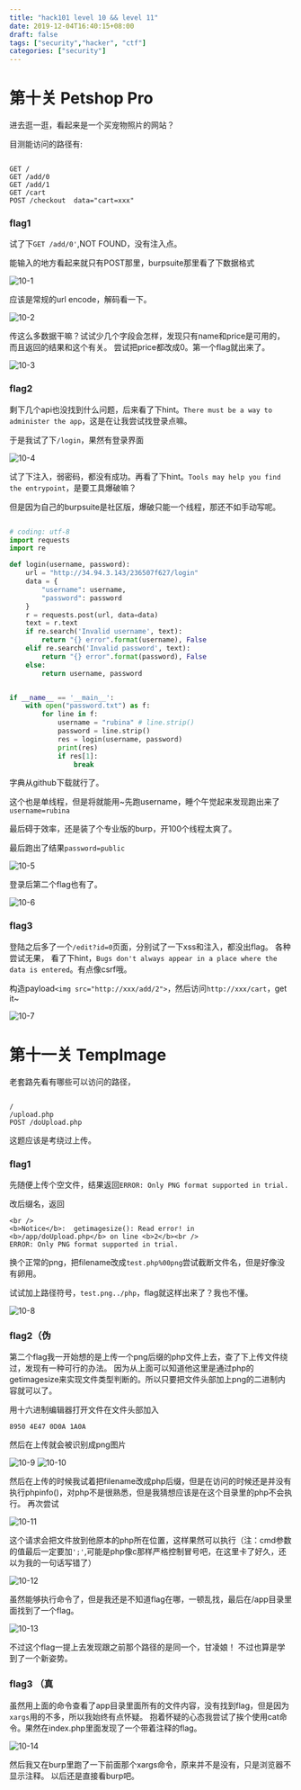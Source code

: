 ```yaml
---
title: "hack101 level 10 && level 11"
date: 2019-12-04T16:40:15+08:00
draft: false
tags: ["security","hacker", "ctf"]
categories: ["security"]
---
```


# 第十关 Petshop Pro

进去逛一逛，看起来是一个买宠物照片的网站？

目测能访问的路径有:

```

GET /
GET /add/0
GET /add/1
GET /cart
POST /checkout  data="cart=xxx"
```

### flag1

试了下`GET /add/0'`,NOT FOUND，没有注入点。

能输入的地方看起来就只有POST那里，burpsuite那里看了下数据格式

![10-1](./10-1.png)

应该是常规的url encode，解码看一下。

![10-2](./10-2.png)

传这么多数据干嘛？试试少几个字段会怎样，发现只有name和price是可用的，而且返回的结果和这个有关。
尝试把price都改成0。第一个flag就出来了。

![10-3](./10-3.png)

### flag2

剩下几个api也没找到什么问题，后来看了下hint。`There must be a way to administer the app`，这是在让我尝试找登录点嘛。

于是我试了下`/login`，果然有登录界面

![10-4](./10-4.png)

试了下注入，弱密码，都没有成功。再看了下hint。`Tools may help you find the entrypoint`，是要工具爆破嘛？

但是因为自己的burpsuite是社区版，爆破只能一个线程，那还不如手动写呢。

```python

# coding: utf-8
import requests
import re

def login(username, password):
    url = "http://34.94.3.143/236507f627/login"
    data = {
        "username": username,
        "password": password
    }
    r = requests.post(url, data=data)
    text = r.text
    if re.search('Invalid username', text):
        return "{} error".format(username), False
    elif re.search('Invalid password', text):
        return "{} error".format(password), False
    else:
        return username, password


if __name__ == '__main__':
    with open("password.txt") as f:
        for line in f:
            username = "rubina" # line.strip()
            password = line.strip()
            res = login(username, password)
            print(res)
            if res[1]:
                break
```

字典从github下载就行了。

这个也是单线程，但是将就能用~先跑username，睡个午觉起来发现跑出来了`username=rubina`

最后碍于效率，还是装了个专业版的burp，开100个线程太爽了。

最后跑出了结果`password=public`

![10-5](./10-5.png)

登录后第二个flag也有了。

![10-6](./10-6.png)

### flag3

登陆之后多了一个`/edit?id=0`页面，分别试了一下xss和注入，都没出flag。
各种尝试无果，
看了下hint，`Bugs don't always appear in a place where the data is entered`。有点像csrf哦。

构造payload`<img src="http://xxx/add/2">`，然后访问`http://xxx/cart`，get it~


![10-7](./10-7.png)

 
# 第十一关 TempImage


老套路先看有哪些可以访问的路径，

```

/
/upload.php
POST /doUpload.php
```

这题应该是考绕过上传。

### flag1

先随便上传个空文件，结果返回`ERROR: Only PNG format supported in trial.`

改后缀名，返回
```
<br />
<b>Notice</b>:  getimagesize(): Read error! in <b>/app/doUpload.php</b> on line <b>2</b><br />
ERROR: Only PNG format supported in trial.
```

换个正常的png，把filename改成`test.php%00png`尝试截断文件名，但是好像没有卵用。

试试加上路径符号，`test.png../php`，flag就这样出来了？我也不懂。

![10-8](10-8.png)

### flag2（伪

第二个flag我一开始想的是上传一个png后缀的php文件上去，查了下上传文件绕过，发现有一种可行的办法。
因为从上面可以知道他这里是通过php的getimagesize来实现文件类型判断的。所以只要把文件头部加上png的二进制内容就可以了。

用十六进制编辑器打开文件在文件头部加入

`8950 4E47 0D0A 1A0A`

然后在上传就会被识别成png图片

![10-9](10-9.png)
![10-10](10-10.png)


然后在上传的时候我试着把filename改成php后缀，但是在访问的时候还是并没有执行phpinfo()，对php不是很熟悉，但是我猜想应该是在这个目录里的php不会执行。
再次尝试

![10-11](10-11.png)

这个请求会把文件放到他原本的php所在位置，这样果然可以执行（注：cmd参数的值最后一定要加`';'`,可能是php像c那样严格控制冒号吧，在这里卡了好久，还以为我的一句话写错了）

![10-12](10-12.png)

虽然能够执行命令了，但是我还是不知道flag在哪，一顿乱找，最后在/app目录里面找到了一个flag。

![10-13](10-13.png)

不过这个flag一提上去发现跟之前那个路径的是同一个，甘凌娘！
不过也算是学到了一个新姿势。

### flag3 （真

虽然用上面的命令查看了app目录里面所有的文件内容，没有找到flag，但是因为`xargs`用的不多，所以我始终有点怀疑。
抱着怀疑的心态我尝试了挨个使用cat命令。果然在index.php里面发现了一个带着注释的flag。

![10-14](10-14.png)

然后我又在burp里跑了一下前面那个xargs命令，原来并不是没有，只是浏览器不显示注释。
以后还是直接看burp吧。
